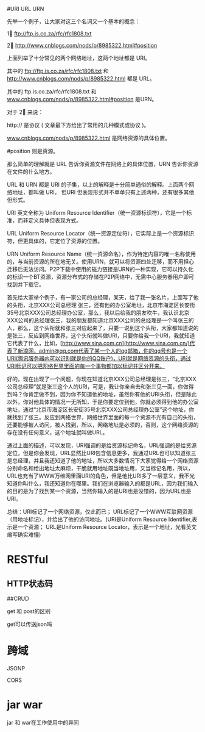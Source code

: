 #URI  URL URN

先举一个例子，让大家对这三个名词又一个基本的概念：

1⃣️ ftp://ftp.is.co.za/rfc/rfc1808.txt

2⃣️ http://www.cnblogs.com/nods/p/8985322.html#position

上面列举了十分常见的两个网络地址，这两个地址都是 URI。

其中的 ftp://ftp.is.co.za/rfc/rfc1808.txt 和 http://www.cnblogs.com/nods/p/8985322.html 都是 URL。

其中的 ftp.is.co.za/rfc/rfc1808.txt 和 www.cnblogs.com/nods/p/8985322.html#position 是URN。

对于 2⃣️ 来说：

http:// 是协议 ( 文章最下方给出了常用的几种模式或协议 )。

www.cnblogs.com/nods/p/8985322.html 是网络资源的具体位置。

\#position 则是资源。

那么简单的理解就是 URL 告诉你资源文件在网络上的具体位置，URN 告诉你资源在文件的什么地方。

URL 和 URN 都是 URI 的子集，以上的解释是十分简单通俗的解释。上面两个网络地址，都叫做 URI， 但URI 但表现形式并不单单只有上述两种，还有很多其他但形式。

URI 英文全称为 Uniform Resource Identifier（统一资源标识符），它是一个标准，而非定义具体但表现方式。

URL Uniform Resource Locator（统一资源定位符），它实际上是一个资源标识符，但更具体的，它定位了资源的位置。

URN Uniform Resource Name（统一资源命名），作为特定内容的唯一名称使用的，与当前资源的所在地无关。使用URN，就可以将资源四处迁移，而不用担心迁移后无法访问。P2P下载中使用的磁力链接是URN的一种实现，它可以持久化的标识一个BT资源，资源分布式的存储在P2P网络中，无需中心服务器用户即可找到并下载它。



首先给大家举个例子，有一家公司的总经理，某天，给了我一张名片，上面写了他的头衔，北京XXX公司总经理 张三，还有他的办公室地址，北京市海淀区长安街35号北京XXX公司总经理办公室，那么，我以后给我的朋友吹牛，我认识北京XXX公司的总经理张三，我的朋友都知道北京XXX公司的总经理是一个叫张三的人，那么，这个头衔就和张三对应起来了，只要一说到这个头衔，大家都知道说的是张三，反应到网络世界，这个头衔就叫做URI，只要你给我一个URI，我就知道它代表了什么，比如，[http://www.sina.com.cn](http://www.sina.com.cn/)代表了新浪网，admin@qq.com代表了某一个人的qq邮箱，你的qq号也是一个URI(腾讯服务器内可以识别就是你的QQ账户)，URI就是网络资源的头衔，通过URI标记可以把网络世界里面的每一个事物都加以标记并区分开来。

  好的，现在出现了一个问题，你现在知道北京XXX公司总经理是张三，“北京XXX公司总经理”就是张三这个人的URI，可是，我让你亲自去和张三见一面，你做得到吗？你肯定做不到，因为你不知道他的地址，虽然你有他的URI头衔，但是除此以外，你对他具体的情况一无所知，于是你要定位到他，你就必须得到他的办公室地址，通过“北京市海淀区长安街35号北京XXX公司总经理办公室”这个地址，你就找到了张三。反应到网络世界，网络世界里面的每一个资源不光有自己的头衔，还要能够被人访问，被人找到，所以，网络地址是必须的，否则，这个网络资源的存在没有任何意义，这个地址就叫做URL。

  通过上面的描述，可以发现，URI强调的是给资源标记命名，URL强调的是给资源定位，但是你会发现，URL显然比URI包含信息更多，我通过URL也可以知道张三是总经理，并且我还知道了他的地址，所以大多数情况下大家觉得给一个网络资源分别命名和给出地址太麻烦，干脆就用地址既当地址用，又当标记名用，所以，URL也充当了WWW万维网里面URI的角色，但是他比URI多了一层意义，我不光知道你叫什么，我还知道你在哪里。我们在浏览器输入的都是URL，因为我们输入的目的是为了找到某一个资源，当然你输入的是URI也是没错的，因为URL也是URI。

  总结：URI标记了一个网络资源，仅此而已； URL标记了一个WWW互联网资源（用地址标记），并给出了他的访问地址。(URI是Uniform Resource Identifier,表示是一个资源； URL是Uniform Resource Locator，表示是一个地址，光看英文缩写确实难懂)



# RESTful

## HTTP状态码

##CRUD

get 和 post的区别

get可以传送json吗





# 跨域

JSONP

CORS



# jar war

jar 和 war在工作使用中的异同
